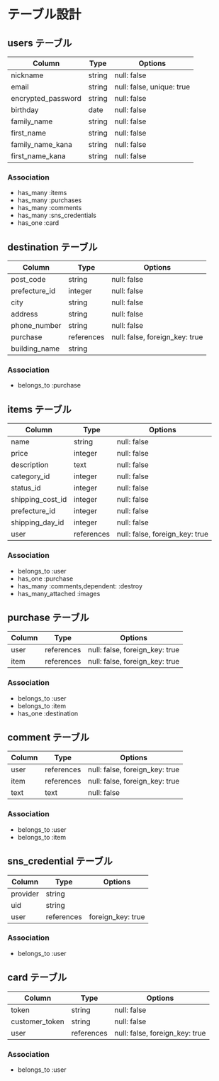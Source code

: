 # テーブル設計

## users テーブル

| Column             | Type   | Options                   |
| ------------------ | ------ | ------------------------- |
| nickname           | string | null: false               |
| email              | string | null: false, unique: true |
| encrypted_password | string | null: false               |
| birthday           | date   | null: false               |
| family_name        | string | null: false               |
| first_name         | string | null: false               |
| family_name_kana   | string | null: false               |
| first_name_kana    | string | null: false               |

### Association

- has_many :items
- has_many :purchases
- has_many :comments
- has_many :sns_credentials
- has_one :card

## destination テーブル

| Column        | Type       | Options                          |
| ------------- | ---------- |--------------------------------- |
| post_code     | string     | null: false                      |
| prefecture_id | integer    | null: false                      |
| city          | string     | null: false                      |
| address       | string     | null: false                      |
| phone_number  | string     | null: false                      |
| purchase      | references | null: false, foreign_key: true   |
| building_name | string     |                                  |

### Association

- belongs_to :purchase

## items テーブル

| Column              | Type       | Options                        |
| ------------------- | ---------- | ------------------------------ |
| name                | string     | null: false                    |
| price               | integer    | null: false                    |
| description         | text       | null: false                    |
| category_id         | integer    | null: false                    |
| status_id           | integer    | null: false                    |
| shipping_cost_id    | integer    | null: false                    |
| prefecture_id       | integer    | null: false                    |
| shipping_day_id     | integer    | null: false                    |
| user                | references | null: false, foreign_key: true |

### Association

- belongs_to :user
- has_one :purchase
- has_many :comments,dependent: :destroy
- has_many_attached :images

## purchase テーブル

| Column           | Type       | Options                        |
| ---------------- | ---------- | ------------------------------ |
| user             | references | null: false, foreign_key: true |
| item             | references | null: false, foreign_key: true |

### Association

- belongs_to :user
- belongs_to :item
- has_one :destination

## comment テーブル

| Column           | Type       | Options                        |
| ---------------- | ---------- | ------------------------------ |
| user             | references | null: false, foreign_key: true |
| item             | references | null: false, foreign_key: true |
| text             | text       | null: false                    |

### Association

- belongs_to :user
- belongs_to :item

## sns_credential テーブル

| Column           | Type       | Options                        |
| ---------------- | ---------- | ------------------------------ |
| provider         | string     |                                |
| uid              | string     |                                |
| user             | references | foreign_key: true              |

### Association

- belongs_to :user

## card テーブル

| Column           | Type       | Options                        |
| ---------------- | ---------- | ------------------------------ |
| token            | string     | null: false                    |
| customer_token   | string     | null: false                    |
| user             | references | null: false, foreign_key: true |

### Association

- belongs_to :user